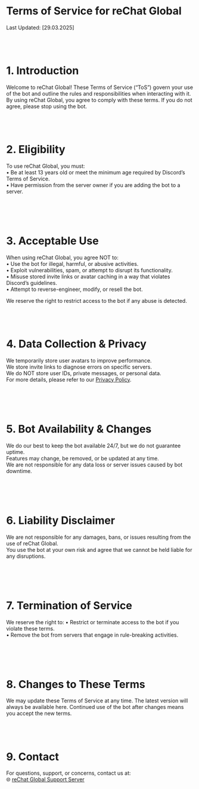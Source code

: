 # Terms of Service for reChat Global

Last Updated: [29.03.2025]
<br>
<br>
<br>
<br>
# 1. Introduction

Welcome to reChat Global! These Terms of Service (“ToS”) govern your use of the bot and outline the rules and responsibilities when interacting with it. By using reChat Global, you agree to comply with these terms. If you do not agree, please stop using the bot.
<br>
<br>
<br>
<br>
# 2. Eligibility

To use reChat Global, you must:<br>
	•	Be at least 13 years old or meet the minimum age required by Discord’s Terms of Service.<br>
	•	Have permission from the server owner if you are adding the bot to a server.<br>
<br>
<br>
<br>
<br>
# 3. Acceptable Use

When using reChat Global, you agree NOT to:<br>
	•	Use the bot for illegal, harmful, or abusive activities.<br>
	•	Exploit vulnerabilities, spam, or attempt to disrupt its functionality.<br>
	•	Misuse stored invite links or avatar caching in a way that violates Discord’s guidelines.<br>
	•	Attempt to reverse-engineer, modify, or resell the bot.<br>

We reserve the right to restrict access to the bot if any abuse is detected.
<br>
<br>
<br>
<br>
# 4. Data Collection & Privacy
We temporarily store user avatars to improve performance.<br>
We store invite links to diagnose errors on specific servers.<br>
We do NOT store user IDs, private messages, or personal data.<br>
For more details, please refer to our [Privacy Policy](https://github.com/SplashFix/rechat-global/blob/main/Privacy%20Policy.md).<br>
<br>
<br>
<br>
<br>
# 5. Bot Availability & Changes 

We do our best to keep the bot available 24/7, but we do not guarantee uptime.<br>
Features may change, be removed, or be updated at any time.<br>
We are not responsible for any data loss or server issues caused by bot downtime.<br>
<br>
<br>
<br>
<br>

# 6. Liability Disclaimer 
 We are not responsible for any damages, bans, or issues resulting from the use of reChat Global.<br>
 You use the bot at your own risk and agree that we cannot be held liable for any disruptions.<br>
<br>
<br>
<br>
<br>
# 7. Termination of Service 

We reserve the right to:
	•	Restrict or terminate access to the bot if you violate these terms.<br>
	•	Remove the bot from servers that engage in rule-breaking activities.<br>
<br>
<br>
<br>
<br>
# 8. Changes to These Terms

We may update these Terms of Service at any time. The latest version will always be available here. Continued use of the bot after changes means you accept the new terms.
<br>
<br>
<br>
<br>
# 9. Contact

For questions, support, or concerns, contact us at:<br>
🌐 [reChat Global Support Server](https://discord.gg/At6jxmyUyS)
